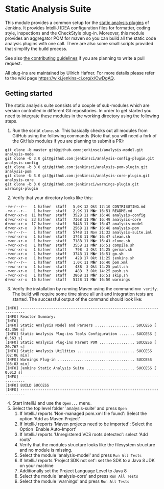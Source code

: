 Static Analysis Suite
=====================

This module provides a common setup for the 
[static analysis plugins](https://wiki.jenkins.io/display/JENKINS/Static+Code+Analysis+Plug-ins) of Jenkins. 
It provides IntelliJ IDEA configuration files for formatter, coding style, inspections and the CheckStyle plug-in. 
Moreover, this module provides an aggregator POM for maven so you can build all the static code analysis plugins
with one call. There are also some small scripts provided that simplify the build process.

See also [the contributing guidelines](CONTRIBUTING.md) if you are planning to write a pull request.
 
All plug-ins are maintained by Ullrich Hafner. For more details please refer to the wiki
page https://wiki.jenkins-ci.org/x/CwDgAQ.

## Getting started

The static analysis suite consists of a couple of sub-modules which are version controlled in different Git
repositories. In order to get started you need to integrate these modules in the working directory using the 
following steps.

1. Run the script `clone.sh`. This basically checks out all modules from GitHub using the following commands 
(Note that you will need a fork of the GitHub modules if you are planning to submit a PR):
```
git clone -b master git@github.com:jenkinsci/analysis-model.git analysis-mode
git clone -b 3.0 git@github.com:jenkinsci/analysis-config-plugin.git analysis-config
git clone -b 3.0 git@github.com:jenkinsci/analysis-pom-plugin.git analysis-pom
git clone -b 3.0 git@github.com:jenkinsci/analysis-core-plugin.git analysis-core
git clone -b 3.0 git@github.com:jenkinsci/warnings-plugin.git warnings-plugin
```
2. Verify that your directory looks like this:
```
-rw-r--r--   1 hafner  staff   5,0K 12 Okt 17:10 CONTRIBUTING.md
-rw-r--r--   1 hafner  staff   2,9K 11 M�r 16:51 README.md
drwxr-xr-x  11 hafner  staff   352B 11 M�r 16:48 analysis-config
drwxr-xr-x  23 hafner  staff   736B 11 M�r 16:49 analysis-core
drwxr-xr-x  17 hafner  staff   544B 11 M�r 16:47 analysis-model
drwxr-xr-x   8 hafner  staff   256B 11 M�r 16:48 analysis-pom
-rw-r--r--   1 hafner  staff   574B 11 Nov 21:32 analysis-suite.iml
-rwxr-xr-x   1 hafner  staff   374B 11 M�r 16:47 clean.sh
-rwxr-xr-x   1 hafner  staff   718B 11 M�r 16:41 clone.sh
-rwxr-xr-x   1 hafner  staff   355B 11 M�r 16:51 compile.sh
-rwxr-xr-x   1 hafner  staff    79B  3 Okt 14:25 german.sh
-rwxr-xr-x   1 hafner  staff   374B 11 M�r 16:51 go.sh
-rwxr-xr-x   1 hafner  staff    42B 17 Okt 11:25 jenkins.sh
-rw-r--r--   1 hafner  staff   1,0K 11 M�r 16:40 pom.xml
-rwxr-xr-x   1 hafner  staff    48B  3 Okt 14:25 pull.sh
-rwxr-xr-x   1 hafner  staff    48B  3 Okt 14:25 push.sh
-rwxr-xr-x   1 hafner  staff   386B 11 M�r 16:51 skip.sh
drwxr-xr-x  16 hafner  staff   512B 11 M�r 16:50 warnings
```
3. Verify the installation by running Maven using the command `mvn verify`. The build will require some time since 
all unit and integration tests are started. The successful output of the command should look like:
```
[INFO] ------------------------------------------------------------------------
[INFO] Reactor Summary:
[INFO] 
[INFO] Static Analysis Model and Parsers .................. SUCCESS [ 43.356 s]
[INFO] Static Analysis Plug-ins Tools Configuration ....... SUCCESS [  0.563 s]
[INFO] Static Analysis Plug-ins Parent POM ................ SUCCESS [ 20.767 s]
[INFO] Static Analysis Utilities .......................... SUCCESS [02:06 min]
[INFO] Warnings Plug-in ................................... SUCCESS [08:03 min]
[INFO] Jenkins Static Analysis Suite ...................... SUCCESS [  0.012 s]
[INFO] ------------------------------------------------------------------------
[INFO] BUILD SUCCESS
[INFO] ------------------------------------------------------------------------
```
4. Start IntelliJ and use the `Open...` menu.
5. Select the top level folder 'analysis-suite' and press `Open`
    1. If IntelliJ reports 'Non-managed pom.xml file found': Select the option 'Add as Maven Project'
    2. If IntelliJ reports 'Maven projects need to be imported': Select the Option 'Enable Auto-Import'
    3. If IntelliJ reports 'Unregistered VCS roots detected': select 'Add roots'
    4. Verify that the modules structure looks like the filesystem structure and no module is missing.
    5. Select the module 'analysis-model' and press `Run All Tests`
    6. If IntelliJ reports 'Project SDK not set': set the SDK to a Java 8 JDK on your machine
    7. Additionally set the Project Language Level to Java 8
    8. Select the module 'analysis-core' and press `Run All Tests`
    9. Select the module 'warnings' and press `Run All Tests`
